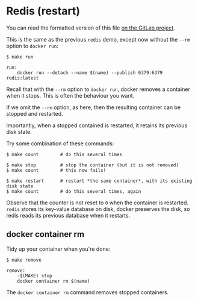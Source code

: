 # Redis (restart)

You can read the formatted version of this file
[on the GitLab project](https://gitlab.computing.dcu.ie/sblott/ca282-docker-demo).

This is the same as the previous `redis` demo, except now without the `--rm` option
to `docker run`:

```
$ make run
```

```
run:
	docker run --detach --name $(name) --publish 6379:6379 redis:latest
```

Recall that with the `--rm` option to `docker run`, docker removes a container when it stops.  This is often
the behaviour you want.

If we omit the `--rm` option, as here, then the resulting container can be stopped and restarted.

Importantly, when a stopped contained is restarted, it retains its previous disk state.

Try some combination of these commands:


```
$ make count        # do this several times

$ make stop         # stop the container (but it is not removed)
$ make count        # this now fails!

$ make restart      # restart *the same container*, with its existing disk state
$ make count        # do this several times, again
```

Observe that the counter is not reset to `0` when the container is restarted. `redis` stores its key-value
database on disk, docker preserves the disk, so redis reads its previous database when it restarts.

## docker container rm

Tidy up your container when you're done:

```
$ make remove
```

```
remove:
	-$(MAKE) stop
	docker container rm $(name)
```

The `docker container rm` command removes stopped containers.
